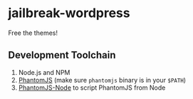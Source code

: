 jailbreak-wordpress
===================

Free the themes!


Development Toolchain
---------------------

1. Node.js and NPM
2. [PhantomJS](http://phantomjs.org/) (make sure `phantomjs` binary is in your `$PATH`)
3. [PhantomJS-Node](https://github.com/sgentle/phantomjs-node) to script PhantomJS from Node
